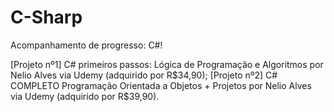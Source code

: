 # C-Sharp
Acompanhamento de progresso: C#!

[Projeto nº1] C# primeiros passos: Lógica de Programação e Algoritmos por Nelio Alves via Udemy (adquirido por R$34,90);
[Projeto nº2] C# COMPLETO Programação Orientada a Objetos + Projetos por Nelio Alves via Udemy (adquirido por R$39,90).
